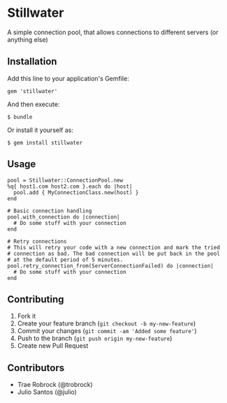 # Stillwater

A simple connection pool, that allows connections to different servers (or anything else)

## Installation

Add this line to your application's Gemfile:

    gem 'stillwater'

And then execute:

    $ bundle

Or install it yourself as:

    $ gem install stillwater

## Usage

    pool = Stillwater::ConnectionPool.new
    %q{ host1.com host2.com }.each do |host|
      pool.add { MyConnectionClass.new(host) }
    end

    # Basic connection handling
    pool.with_connection do |connection|
      # Do some stuff with your connection
    end

    # Retry connections
    # This will retry your code with a new connection and mark the tried
    # connection as bad. The bad connection will be put back in the pool
    # at the default period of 5 minutes.
    pool.retry_connection_from(ServerConnectionFailed) do |connection|
      # Do some stuff with your connection
    end

## Contributing

1. Fork it
2. Create your feature branch (`git checkout -b my-new-feature`)
3. Commit your changes (`git commit -am 'Added some feature'`)
4. Push to the branch (`git push origin my-new-feature`)
5. Create new Pull Request

## Contributors

* Trae Robrock (@trobrock)
* Julio Santos (@julio)
